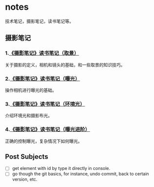 # notes

技术笔记，摄影笔记，读书笔记等。

## 摄影笔记

### 1.[《摄影笔记》读书笔记（取景）](https://github.com/zfanli/notes/blob/master/photography/1.Basics.md)

关于摄影的定义，相机和镜头的基础，和一些取景的知识技巧。

### 2.[《摄影笔记》读书笔记（曝光）](https://github.com/zfanli/notes/blob/master/photography/2.ExposureBasics.md)

操作相机进行曝光的基础。

### 3.[《摄影笔记》读书笔记（环境光）](https://github.com/zfanli/notes/blob/master/photography/3.AmbientLight.md)

介绍环境光和摄影布光。

### 4.[《摄影笔记》读书笔记（曝光进阶）](https://github.com/zfanli/notes/blob/master/photography/4.ExposureAdvanced.md)

正确的控制曝光，复杂情况下如何曝光。

## Post Subjects

- [ ] get element with id by type it directly in console.
- [ ] go though the git basics, for instance, undo commit, back to certain version, etc.

